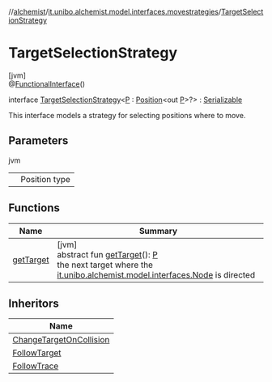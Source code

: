 //[alchemist](../../../index.md)/[it.unibo.alchemist.model.interfaces.movestrategies](../index.md)/[TargetSelectionStrategy](index.md)

# TargetSelectionStrategy

[jvm]\
@[FunctionalInterface](https://docs.oracle.com/javase/8/docs/api/java/lang/FunctionalInterface.html)()

interface [TargetSelectionStrategy](index.md)<[P](index.md) : [Position](../../it.unibo.alchemist.model.interfaces/-position/index.md)<out [P](../../it.unibo.alchemist.model.implementations.layers/-step-layer/index.md)>?> : [Serializable](https://docs.oracle.com/javase/8/docs/api/java/io/Serializable.html)

This interface models a strategy for selecting positions where to move.

## Parameters

jvm

| | |
|---|---|
| <P> | Position type |

## Functions

| Name | Summary |
|---|---|
| [getTarget](get-target.md) | [jvm]<br>abstract fun [getTarget](get-target.md)(): [P](../../it.unibo.alchemist.model.implementations.layers/-step-layer/index.md)<br>the next target where the [it.unibo.alchemist.model.interfaces.Node](../../it.unibo.alchemist.model.interfaces/-node/index.md) is directed |

## Inheritors

| Name |
|---|
| [ChangeTargetOnCollision](../../it.unibo.alchemist.model.implementations.movestrategies/-change-target-on-collision/index.md) |
| [FollowTarget](../../it.unibo.alchemist.model.implementations.movestrategies.target/-follow-target/index.md) |
| [FollowTrace](../../it.unibo.alchemist.model.implementations.movestrategies.target/-follow-trace/index.md) |
